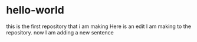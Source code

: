 # hello-world
this is the first repository that i am making
Here is an edit I am making to the repository.
now I am adding a new sentence
